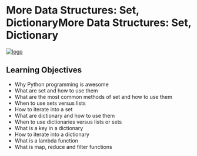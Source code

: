 # More Data Structures: Set, DictionaryMore Data Structures: Set, Dictionary

[![logo](https://www.python.org.co/static/images/about-us.jpg "logo")](https://www.python.org.co/static/images/about-us.jpg "logo")

## Learning Objectives

- Why Python programming is awesome
- What are set and how to use them
- What are the most common methods of set and how to use them
- When to use sets versus lists
- How to iterate into a set
- What are dictionary and how to use them
- When to use dictionaries versus lists or sets
- What is a key in a dictionary
- How to iterate into a dictionary
- What is a lambda function
- What is map, reduce and filter functions